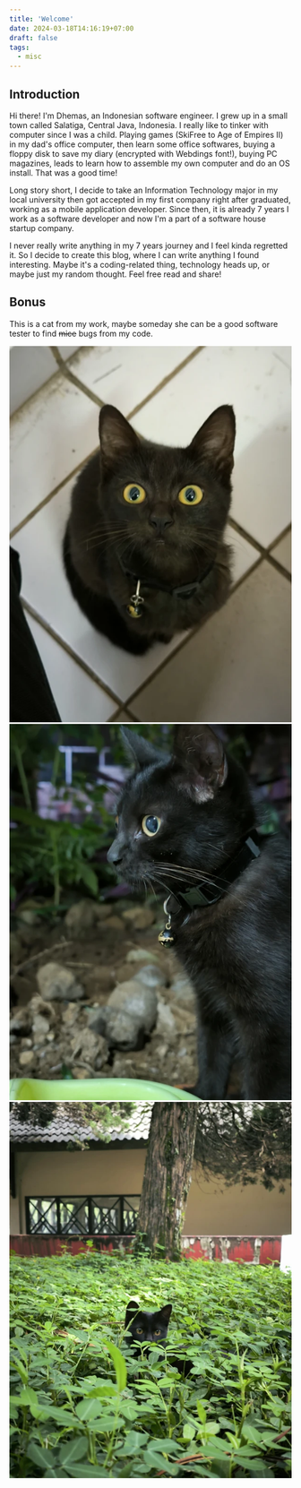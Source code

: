 ```yaml
---
title: 'Welcome'
date: 2024-03-18T14:16:19+07:00
draft: false
tags:
  - misc
---
```


## Introduction


Hi there! I'm Dhemas, an Indonesian software engineer. I grew up in a small town called Salatiga, Central Java, Indonesia. I really like to tinker with computer since I was a child. Playing games (SkiFree to Age of Empires II) in my dad's office computer, then learn some office softwares, buying a floppy disk to save my diary (encrypted with Webdings font!), buying PC magazines, leads to learn how to assemble my own computer and do an OS install. That was a good time!

Long story short, I decide to take an Information Technology major in my local university then got accepted in my first company right after graduated, working as a mobile application developer. Since then, it is already 7 years I work as a software developer and now I'm a part of a software house startup company.

I never really write anything in my 7 years journey and I feel kinda regretted it. So I decide to create this blog, where I can write anything I found interesting. Maybe it's a coding-related thing, technology heads up, or maybe just my random thought. Feel free read and share!


## Bonus


This is a cat from my work, maybe someday she can be a good software tester to find ~~mice~~ bugs from my code.

![Piko 1](media/piko_1.webp) ![Piko 2](media/piko_2.webp) ![Piko 3](media/piko_3.webp)